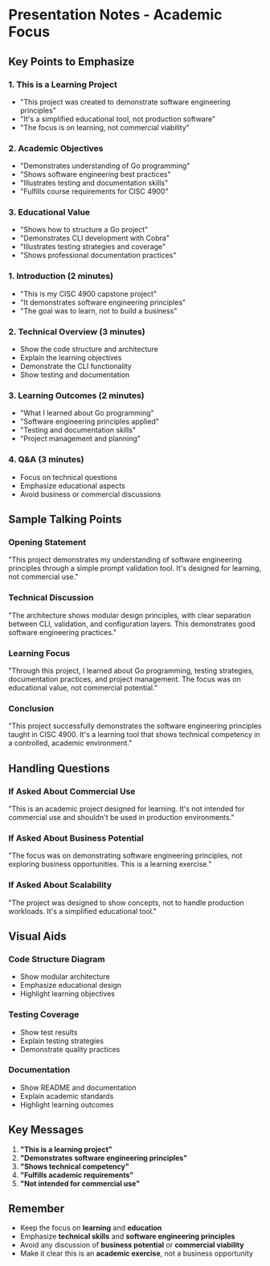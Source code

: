 # Presentation Notes - Academic Focus

## Key Points to Emphasize

### 1. **This is a Learning Project**
- "This project was created to demonstrate software engineering principles"
- "It's a simplified educational tool, not production software"
- "The focus is on learning, not commercial viability"

### 2. **Academic Objectives**
- "Demonstrates understanding of Go programming"
- "Shows software engineering best practices"
- "Illustrates testing and documentation skills"
- "Fulfills course requirements for CISC 4900"

### 3. **Educational Value**
- "Shows how to structure a Go project"
- "Demonstrates CLI development with Cobra"
- "Illustrates testing strategies and coverage"
- "Shows professional documentation practices"

### 1. **Introduction (2 minutes)**
- "This is my CISC 4900 capstone project"
- "It demonstrates software engineering principles"
- "The goal was to learn, not to build a business"

### 2. **Technical Overview (3 minutes)**
- Show the code structure and architecture
- Explain the learning objectives
- Demonstrate the CLI functionality
- Show testing and documentation

### 3. **Learning Outcomes (2 minutes)**
- "What I learned about Go programming"
- "Software engineering principles applied"
- "Testing and documentation skills"
- "Project management and planning"

### 4. **Q&A (3 minutes)**
- Focus on technical questions
- Emphasize educational aspects
- Avoid business or commercial discussions

## Sample Talking Points

### **Opening Statement**
"This project demonstrates my understanding of software engineering principles through a simple prompt validation tool. It's designed for learning, not commercial use."

### **Technical Discussion**
"The architecture shows modular design principles, with clear separation between CLI, validation, and configuration layers. This demonstrates good software engineering practices."

### **Learning Focus**
"Through this project, I learned about Go programming, testing strategies, documentation practices, and project management. The focus was on educational value, not commercial potential."

### **Conclusion**
"This project successfully demonstrates the software engineering principles taught in CISC 4900. It's a learning tool that shows technical competency in a controlled, academic environment."

## Handling Questions

### **If Asked About Commercial Use**
"This is an academic project designed for learning. It's not intended for commercial use and shouldn't be used in production environments."

### **If Asked About Business Potential**
"The focus was on demonstrating software engineering principles, not exploring business opportunities. This is a learning exercise."

### **If Asked About Scalability**
"The project was designed to show concepts, not to handle production workloads. It's a simplified educational tool."

## Visual Aids

### **Code Structure Diagram**
- Show modular architecture
- Emphasize educational design
- Highlight learning objectives

### **Testing Coverage**
- Show test results
- Explain testing strategies
- Demonstrate quality practices

### **Documentation**
- Show README and documentation
- Explain academic standards
- Highlight learning outcomes

## Key Messages

1. **"This is a learning project"**
2. **"Demonstrates software engineering principles"**
3. **"Shows technical competency"**
4. **"Fulfills academic requirements"**
5. **"Not intended for commercial use"**

## Remember

- Keep the focus on **learning** and **education**
- Emphasize **technical skills** and **software engineering principles**
- Avoid any discussion of **business potential** or **commercial viability**
- Make it clear this is an **academic exercise**, not a business opportunity
